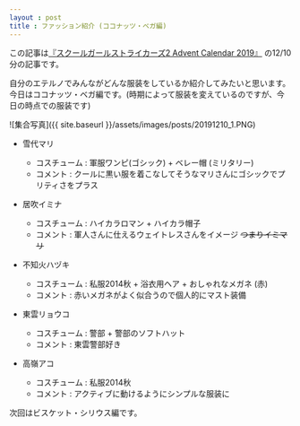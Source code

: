 ```yaml
---
layout : post
title : ファッション紹介 (ココナッツ・ベガ編)
---
```


この記事は[『スクールガールストライカーズ2 Advent Calendar 2019』](https://adventar.org/calendars/4503) の12/10分の記事です。

自分のエテルノでみんながどんな服装をしているか紹介してみたいと思います。
今日はココナッツ・ベガ編です。(時期によって服装を変えているのですが、今日の時点での服装です)


![集合写真]({{ site.baseurl }}/assets/images/posts/20191210_1.PNG)


- 雪代マリ
  - コスチューム : 軍服ワンピ(ゴシック) + ベレー帽 (ミリタリー)
  - コメント : クールに黒い服を着こなしてそうなマリさんにゴシックでプリティさをプラス

- 居吹イミナ
    - コスチューム : ハイカラロマン + ハイカラ帽子
    - コメント : 軍人さんに仕えるウェイトレスさんをイメージ ~~つまりイミマリ~~
  
- 不知火ハヅキ
    - コスチューム : 私服2014秋 + 浴衣用ヘア + おしゃれなメガネ (赤)
    - コメント : 赤いメガネがよく似合うので個人的にマスト装備
  
- 東雲リョウコ
  - コスチューム : 警部 + 警部のソフトハット
  - コメント : 東雲警部好き
  
- 高嶺アコ
  - コスチューム : 私服2014秋
  - コメント : アクティブに動けるようにシンプルな服装に
  

次回はビスケット・シリウス編です。
